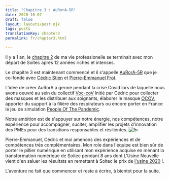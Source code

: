 ```yaml
---
title: "Chapitre 3 : AuRorA-5R"
date: 2020-10-07
draft: false
layout: layouts/post.njk
tags: posts
translationKey: chapter3
permalink: fr/chapter3.html

---
```

Il y a 1 an, le [chapitre 2](/fr/chapter2.html) de ma vie professionelle se terminait avec mon départ de Soitec après 12 années riches et intenses.

Le chapitre 3 est maintenant commencé et il s'appelle [AuRorA-5R](https://aurora-5r.fr/) que je co-fonde avec [Cédric Stien](https://www.linkedin.com/in/cedric-stien-b1141aa/) et [Pierre-Emmanuel Frot](https://www.linkedin.com/in/pem-frot-1304g73/).


L'idée de créer AuRorA a germé pendant la crise Covid lors de laquelle nous avons oeuvré au sein du collectif   [Voc-coV](http://voc-cov.org) initié par Cédric pour collecter des masques et les distribuer aux soignants, élaborer le masque [OCOV](http://www.ouvry.com/ocov/), apporter du support à la filière des respirateurs ou encore porter en France le jeu de simulation  [People Of The Pandemic](https://peopleofthepandemicgame.com/).

Notre ambition est de s'appuyer sur notre énergie, nos compétences, notre expérience pour accompagner, suciter, amplifier les projets d'innovation des PMEs pour des transitions responsables et résilientes.
<img class="right" src="/images/5r.svg"
     alt="5r"
      />

Pierre-Emmanuel, Cédric et moi amenons des expériences et de compétences très complémentaires.
Mon role dans l'équipe est bien sûr de porter le pillier numérique en utilisant mon expérience acquise en menant la transformation numérique de Soitec pendant 8 ans dont L'Usine Nouvelle vient d'en saluer les résultats en remettant à Soitec le prix de [l'usine 2020](https://www.usinenouvelle.com/article/usine-de-l-annee-2020-soitec-modele-pour-l-industrie-des-puces.N1009804) !.

L'aventure ne fait que commencer et reste à écrire, à bientot pour la suite.






